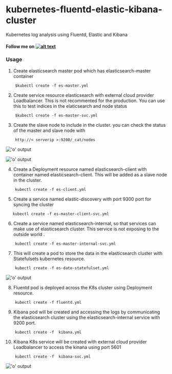 # kubernetes-fluentd-elastic-kibana-cluster
Kubernetes log analysis using Fluentd, Elastic and Kibana


#### Follow me on [![alt text][1.1]][1]

### Usage

1. Create elasticsearch master pod which has elasticsearch-master container

```
    $kubectl create -f es-master.yml
```

2. Create service resource elasticsearch with external cloud provider Loadbalancer. This is not recommented for the production. You can use this to test indices in the elaticsearch and node status  

```
    $kubectl create -f es-master-svc.yml
```

3. Create the slave node to include in the cluster. you can check the status of the master and slave node with 

```
    http://< serverip >:9200/_cat/nodes
```

!['o' output](http://i.imgur.com/UmZsXYU.png)

!['o' output](http://i.imgur.com/KHetkud.png)

4. Create a Deployment resource named elasticsearch-client with container named elasticsearch-client. This will be added as a slave node
   in the cluster. 

```
    kubectl create -f es-client.yml
```

5. Create a service named  elastic-discovery with port 9300 port for syncing the cluster 

```
   kubectl create -f es-master-client-svc.yml
```

6. Create a service named elasticsearch-internal, so that services can make use of elasticsearch cluster. This service is not exposing to the outside world .

```
    kubectl create -f es-master-internal-svc.yml
```
 7. This will create a pod to store the data in the elasticsearch cluster with Statefulsets kubernetes resource. 
 
```
    kubectl create -f es-date-statefulset.yml
```
    
 !['o' output](http://i.imgur.com/WjMNfy0.png)

8. Fluentd pod is deployed across the K8s cluster using Deployment resource. 

```
    kubectl create -f fluentd.yml
```
9.  Kibana pod will be created and accessing the logs by communicating the elasticsearch cluster using the elasticsearch-internal service with 9200 port.

```
    kubectl create -f  kibana.yml 
 ``` 
 
 10. Kibana K8s service will be created with external cloud provider Loadbalancer to access the kinana using port 5601

```
    kubectl create -f  kibana-svc.yml 
 ``` 

!['o' output](http://i.imgur.com/CcptHnN.png)



[1.1]: http://i.imgur.com/tXSoThF.png (twitter icon with padding)
[1]: http://www.twitter.com/rahulkrishnanra

